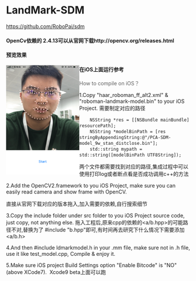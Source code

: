 # LandMark-SDM
https://github.com/RoboPai/sdm

#### OpenCv依赖的 2.4.13可以从官网下载http://opencv.org/releases.html

#### 预览效果

 <img src="https://github.com/duanhai/LandMark-SDM/blob/master/t.PNG" width = "200" height = "300" alt="预览效果" align=left />


#### 在iOS上面运行参考

> How to compile on iOS？

1.Copy "haar_roboman_ff_alt2.xml" & "roboman-landmark-model.bin" to your iOS Project.
需要制定对应的路径

```
    NSString *res = [[NSBundle mainBundle] resourcePath];
    NSString *modelBinPath = [res stringByAppendingString:@"/PCA-SDM-model_9w_stan_distclose.bin"];
    std::string mypath =  std::string([modelBinPath UTF8String]);
```
两个文件都需要找到对应的路径,集成过程中可以使用打印log或者断点看是否成功调用c++的方法

2.Add the OpenCV2.framework to you iOS Project, make sure you can easily read camera and show frame with OpenCV.

  直接从官网下载对应的版本拖入,加入需要的依赖,自行搜索细节

3.Copy the include folder under src folder to you iOS Project source code, just copy, not anything else.
  拖入工程后,原来cpp的依赖的<a/b.hpp>的可能路径不对,替换为了 #include "b.hpp"即可,有时间再去研究下什么情况下需要添加 <a/b.h>

4.And then #include ldmarkmodel.h in your .mm file, make sure not in .h file, use it like test_model.cpp, Compile & enjoy it.
  
5.Make sure iOS project Build Settings option "Enable Bitcode" is "NO" (above XCode7).
  Xcode9 beta上面可以跑
